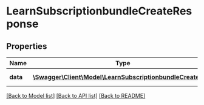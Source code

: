 # LearnSubscriptionbundleCreateResponse

## Properties
Name | Type | Description | Notes
------------ | ------------- | ------------- | -------------
**data** | [**\Swagger\Client\Model\LearnSubscriptionbundleCreateData**](LearnSubscriptionbundleCreateData.md) | ID of new record | 

[[Back to Model list]](../README.md#documentation-for-models) [[Back to API list]](../README.md#documentation-for-api-endpoints) [[Back to README]](../README.md)


